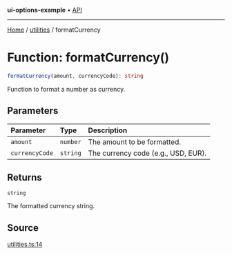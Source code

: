 **ui-options-example** • [API](../../README.md)

***

[Home](../../README.md) / [utilities](../README.md) / formatCurrency

# Function: formatCurrency()

```ts
formatCurrency(amount, currencyCode): string
```

Function to format a number as currency.

## Parameters

| Parameter | Type | Description |
| :------ | :------ | :------ |
| `amount` | `number` | The amount to be formatted. |
| `currencyCode` | `string` | The currency code (e.g., USD, EUR). |

## Returns

`string`

The formatted currency string.

## Source

[utilities.ts:14](https://github.com/tgreyuk/typedoc-plugin-markdown-examples/blob/3728586/examples/01-typedoc-plugin-markdown/src/utilities.ts#L14)

